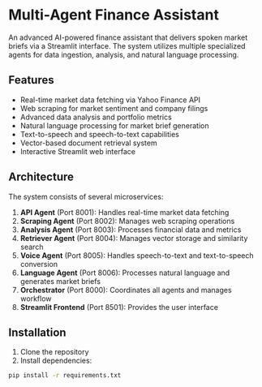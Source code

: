# Multi-Agent Finance Assistant

An advanced AI-powered finance assistant that delivers spoken market briefs via a Streamlit interface. The system utilizes multiple specialized agents for data ingestion, analysis, and natural language processing.

## Features

- Real-time market data fetching via Yahoo Finance API
- Web scraping for market sentiment and company filings
- Advanced data analysis and portfolio metrics
- Natural language processing for market brief generation
- Text-to-speech and speech-to-text capabilities
- Vector-based document retrieval system
- Interactive Streamlit web interface

## Architecture

The system consists of several microservices:

1. **API Agent** (Port 8001): Handles real-time market data fetching
2. **Scraping Agent** (Port 8002): Manages web scraping operations
3. **Analysis Agent** (Port 8003): Processes financial data and metrics
4. **Retriever Agent** (Port 8004): Manages vector storage and similarity search
5. **Voice Agent** (Port 8005): Handles speech-to-text and text-to-speech conversion
6. **Language Agent** (Port 8006): Processes natural language and generates market briefs
7. **Orchestrator** (Port 8000): Coordinates all agents and manages workflow
8. **Streamlit Frontend** (Port 8501): Provides the user interface

## Installation

1. Clone the repository
2. Install dependencies:
```bash
pip install -r requirements.txt